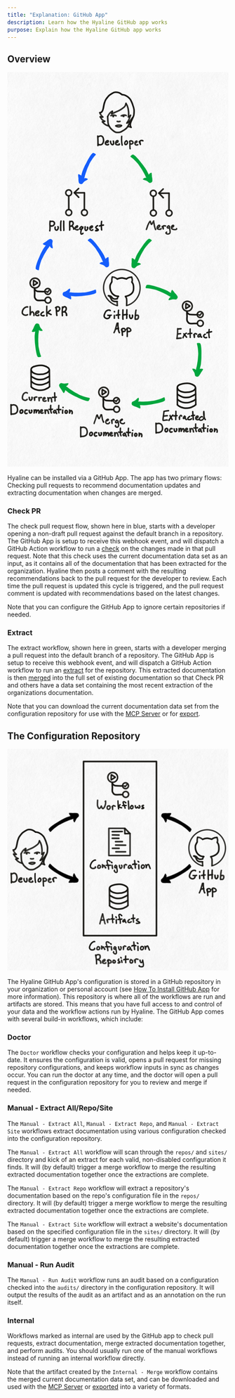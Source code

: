```yaml
---
title: "Explanation: GitHub App"
description: Learn how the Hyaline GitHub app works
purpose: Explain how the Hyaline GitHub app works
---
```

## Overview

<div class="portrait">

![Overview](./_img/github-app-overview.svg)

Hyaline can be installed via a GitHub App. The app has two primary flows: Checking pull requests to recommend documentation updates and extracting documentation when changes are merged.

### Check PR
The check pull request flow, shown here in blue, starts with a developer opening a non-draft pull request against the default branch in a repository. The GitHub App is setup to receive this webhook event, and will dispatch a GitHub Action workflow to run a [check](./check.md) on the changes made in that pull request. Note that this check uses the current documentation data set as an input, as it contains all of the documentation that has been extracted for the organization. Hyaline then posts a comment with the resulting recommendations back to the pull request for the developer to review. Each time the pull request is updated this cycle is triggered, and the pull request comment is updated with recommendations based on the latest changes.

Note that you can configure the GitHub App to ignore certain repositories if needed.

### Extract
The extract workflow, shown here in green, starts with a developer merging a pull request into the default branch of a repository. The GitHub App is setup to receive this webhook event, and will dispatch a GitHub Action workflow to run an [extract](./extract.md) for the repository. This extracted documentation is then [merged](./merge.md) into the full set of existing documentation so that Check PR and others have a data set containing the most recent extraction of the organizations documentation.

Note that you can download the current documentation data set from the configuration repository for use with the [MCP Server](./mcp.md) or for [export](./export.md).

</div>

## The Configuration Repository

<div class="portrait">

![Overview](./_img/github-app-config.svg)

The Hyaline GitHub App's configuration is stored in a GitHub repository in your organization or personal account (see [How To Install GitHub App](../how-to/install-github-app.md) for more information). This repository is where all of the workflows are run and artifacts are stored. This means that you have full access to and control of your data and the workflow actions run by Hyaline. The GitHub App comes with several build-in workflows, which include: 

### Doctor
The `Doctor` workflow checks your configuration and helps keep it up-to-date. It ensures the configuration is valid, opens a pull request for missing repository configurations, and keeps workflow inputs in sync as changes occur. You can run the doctor at any time, and the doctor will open a pull request in the configuration repository for you to review and merge if needed.

### Manual - Extract All/Repo/Site
The `Manual - Extract All`, `Manual - Extract Repo`, and `Manual - Extract Site` workflows extract documentation using various configuration checked into the configuration repository.

The `Manual - Extract All` workflow will scan through the `repos/` and `sites/` directory and kick of an extract for each valid, non-disabled configuration it finds. It will (by default) trigger a merge workflow to merge the resulting extracted documentation together once the extractions are complete.

The `Manual - Extract Repo` workflow will extract a repository's documentation based on the repo's configuration file in the `repos/` directory. It will (by default) trigger a merge workflow to merge the resulting extracted documentation together once the extractions are complete.

The `Manual - Extract Site` workflow will extract a website's documentation based on the specified configuration file in the `sites/` directory. It will (by default) trigger a merge workflow to merge the resulting extracted documentation together once the extractions are complete.

### Manual - Run Audit
The `Manual - Run Audit` workflow runs an audit based on a configuration checked into the `audits/` directory in the configuration repository. It will output the results of the audit as an artifact and as an annotation on the run itself. 

### Internal
Workflows marked as internal are used by the GitHub app to check pull requests, extract documentation, merge extracted documentation together, and perform audits. You should usually run one of the manual workflows instead of running an internal workflow directly.

Note that the artifact created by the `Internal - Merge` workflow contains the merged current documentation data set, and can be downloaded and used with the [MCP Server](./mcp.md) or [exported](./export.md) into a variety of formats.

</div>